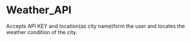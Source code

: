 # Weather_API

Accepts API KEY and location(as city name)form the user and locates the weather condition of the city.
